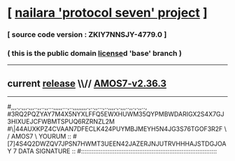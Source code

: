 
# [ [nailara 'protocol seven' project](http://nailara.network/) ]

### [ source code version : ZKIY7NNSJY-4779.0 ]

### ( this is the public domain [license](../license)d 'base' branch )
---
## current [release](https://github.com/nailara-technologies/protocol-7/releases) \\\\// [AMOS7-v2.36.3](https://github.com/nailara-technologies/protocol-7/releases/tag/AMOS7-v2.36.3)
---

#,,,.,.,,,.,,,..,,..,,...,,,,,...,..,,,,,,,,.,..,,...,..,,,,.,.,,,..,,.,.,,..,
#3RQ2PQZYAY7M4X5NYXLFFQ5EWXHUWM35QYPMBWDARIGX2S4X7GJ3HIXUEJCFWBMTSPUQ6RZRNZL2M
#\\\|44AUXKPZ4CVAAN7DFECLK424PUYMBJMEYH5N4JG3S76TGOF3R2F \ / AMOS7 \ YOURUM ::
#\[7]4S4Q2DWZQV7JPSN7HWMT3UEEN42JAZERJNJUTRVHHHAJSTDGJOAY 7  DATA SIGNATURE ::
#:::::::::::::::::::::::::::::::::::::::::::::::::::::::::::::::::::::::::::::
